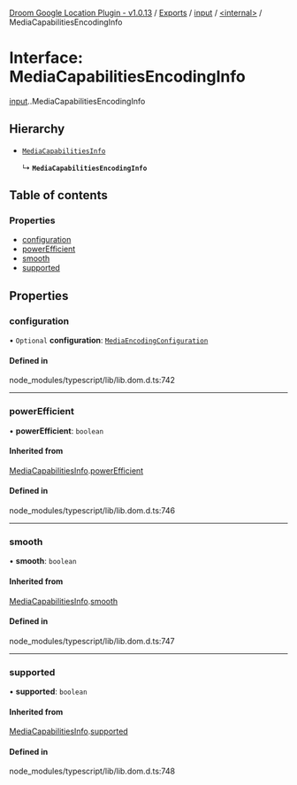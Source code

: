 [Droom Google Location Plugin - v1.0.13](../README.md) / [Exports](../modules.md) / [input](../modules/input.md) / [<internal\>](../modules/input._internal_.md) / MediaCapabilitiesEncodingInfo

# Interface: MediaCapabilitiesEncodingInfo

[input](../modules/input.md).[<internal>](../modules/input._internal_.md).MediaCapabilitiesEncodingInfo

## Hierarchy

- [`MediaCapabilitiesInfo`](input._internal_.MediaCapabilitiesInfo.md)

  ↳ **`MediaCapabilitiesEncodingInfo`**

## Table of contents

### Properties

- [configuration](input._internal_.MediaCapabilitiesEncodingInfo.md#configuration)
- [powerEfficient](input._internal_.MediaCapabilitiesEncodingInfo.md#powerefficient)
- [smooth](input._internal_.MediaCapabilitiesEncodingInfo.md#smooth)
- [supported](input._internal_.MediaCapabilitiesEncodingInfo.md#supported)

## Properties

### configuration

• `Optional` **configuration**: [`MediaEncodingConfiguration`](input._internal_.MediaEncodingConfiguration.md)

#### Defined in

node_modules/typescript/lib/lib.dom.d.ts:742

___

### powerEfficient

• **powerEfficient**: `boolean`

#### Inherited from

[MediaCapabilitiesInfo](input._internal_.MediaCapabilitiesInfo.md).[powerEfficient](input._internal_.MediaCapabilitiesInfo.md#powerefficient)

#### Defined in

node_modules/typescript/lib/lib.dom.d.ts:746

___

### smooth

• **smooth**: `boolean`

#### Inherited from

[MediaCapabilitiesInfo](input._internal_.MediaCapabilitiesInfo.md).[smooth](input._internal_.MediaCapabilitiesInfo.md#smooth)

#### Defined in

node_modules/typescript/lib/lib.dom.d.ts:747

___

### supported

• **supported**: `boolean`

#### Inherited from

[MediaCapabilitiesInfo](input._internal_.MediaCapabilitiesInfo.md).[supported](input._internal_.MediaCapabilitiesInfo.md#supported)

#### Defined in

node_modules/typescript/lib/lib.dom.d.ts:748
